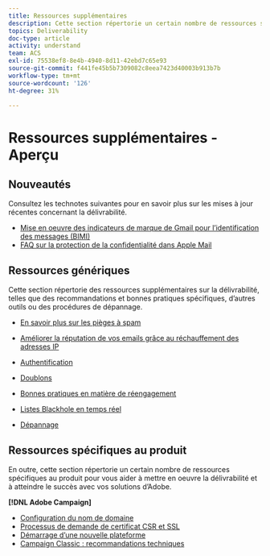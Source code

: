 ```yaml
---
title: Ressources supplémentaires
description: Cette section répertorie un certain nombre de ressources supplémentaires sur la délivrabilité.
topics: Deliverability
doc-type: article
activity: understand
team: ACS
exl-id: 75538ef8-8e4b-4940-8d11-42ebd7c65e93
source-git-commit: f441fe45b5b7309082c8eea7423d40003b913b7b
workflow-type: tm+mt
source-wordcount: '126'
ht-degree: 31%

---
```


# Ressources supplémentaires - Aperçu

## Nouveautés

Consultez les technotes suivantes pour en savoir plus sur les mises à jour récentes concernant la délivrabilité.

* [Mise en oeuvre des indicateurs de marque de Gmail pour l’identification des messages (BIMI)](../technotes/implement-bimi.md)
* [FAQ sur la protection de la confidentialité dans Apple Mail](../technotes/apple-mail-privacy-faq.md)

## Ressources génériques

Cette section répertorie des ressources supplémentaires sur la délivrabilité, telles que des recommandations et bonnes pratiques spécifiques, d’autres outils ou des procédures de dépannage.

* [En savoir plus sur les pièges à spam](../../help/additional-resources/all-about-spam-traps.md)
* [Améliorer la réputation de vos emails grâce au réchauffement des adresses IP](../../help/additional-resources/increase-reputation-with-ip-warming.md)
* [Authentification](../../help/additional-resources/authentication.md)
* [Doublons](../../help/additional-resources/duplicates.md)
* [Bonnes pratiques en matière de réengagement](../../help/additional-resources/re-engagement.md)
* [Listes Blackhole en temps réel](../../help/additional-resources/blocklist-databases.md)
* [Dépannage](../../help/additional-resources/troubleshooting.md)

   <!--
    [IP Certification](../../help/additional-resources/ip-certification.md)
    [Third-party monitoring tools](../../help/additional-resources/third-party-monitoring-tools.md)-->

## Ressources spécifiques au produit

En outre, cette section répertorie un certain nombre de ressources spécifiques au produit pour vous aider à mettre en oeuvre la délivrabilité et à atteindre le succès avec vos solutions d’Adobe.

**[!DNL Adobe Campaign]**

* [Configuration du nom de domaine](../../help/additional-resources/ac-domain-name-setup.md)
* [Processus de demande de certificat CSR et SSL](../../help/additional-resources/ac-ssl-certificate-request.md)
* [Démarrage d’une nouvelle plateforme](../../help/additional-resources/ac-starting-new-platform.md)
* [Campaign Classic : recommandations techniques](../../help/additional-resources/acc-technical-recommendations.md)
